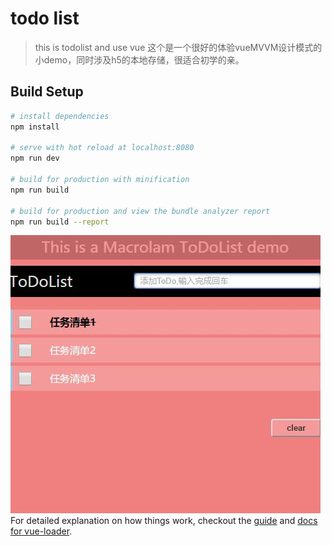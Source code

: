 # todo list

> this is todolist and use vue
这个是一个很好的体验vueMVVM设计模式的小demo，同时涉及h5的本地存储，很适合初学的亲。

## Build Setup

``` bash
# install dependencies
npm install

# serve with hot reload at localhost:8080
npm run dev

# build for production with minification
npm run build

# build for production and view the bundle analyzer report
npm run build --report
```
![](./xiaoguotu.jpg)
For detailed explanation on how things work, checkout the [guide](http://vuejs-templates.github.io/webpack/) and [docs for vue-loader](http://vuejs.github.io/vue-loader).
